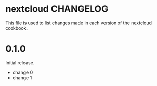 # nextcloud CHANGELOG

This file is used to list changes made in each version of the nextcloud cookbook.

# 0.1.0

Initial release.

- change 0
- change 1

